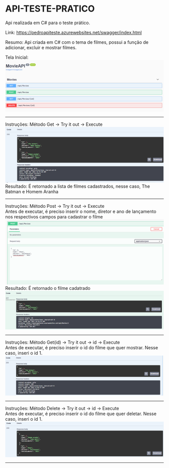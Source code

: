 # API-TESTE-PRATICO
Api realizada em C# para o teste prático.

Link: https://pedroapiteste.azurewebsites.net/swagger/index.html

Resumo: Api criada em C# com o tema de filmes, possui a função de adicionar, excluir e mostrar filmes.

Tela Inicial: 
<img src="imagens/inicial.png">

<hr>

Instruções:
Método Get -> Try it out -> Execute <br>
<img src="imagens/get.png">
Resultado: É retornado a lista de filmes cadastrados, nesse caso, The Batman e Homem Aranha
<hr>

Instruções:
Método Post -> Try it out -> Execute <br>
Antes de executar, é preciso inserir o nome, diretor e ano de lançamento nos respectivos campos para cadastrar o filme
<img src="imagens/cadastrar.png">
Resultado: É retornado o filme cadatrado
<img src="imagens/post.png">
<hr>

Instruções:
Método Get(id) -> Try it out -> id -> Execute <br>
Antes de executar, é preciso inserir o id do filme que quer mostrar. Nesse caso, inseri o id 1.
<img src="imagens/getid.png">
<hr>

Instruções:
Método Delete -> Try it out -> id -> Execute <br>
Antes de executar, é preciso inserir o id do filme que quer deletar. Nesse caso, inseri o id 1.
<img src="imagens/delete.png">
<hr>




